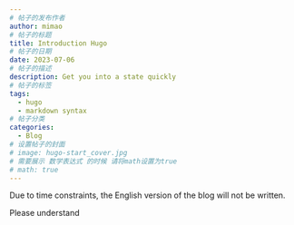 ```yaml
---
# 帖子的发布作者
author: mimao
# 帖子的标题
title: Introduction Hugo
# 帖子的日期
date: 2023-07-06
# 帖子的描述
description: Get you into a state quickly
# 帖子的标签
tags:
  - hugo
  - markdown syntax
# 帖子分类
categories:
  - Blog
# 设置帖子的封面
# image: hugo-start_cover.jpg
# 需要展示 数学表达式 的时候 请将math设置为true
# math: true
---
```


Due to time constraints, the English version of the blog will not be written. 

Please understand
